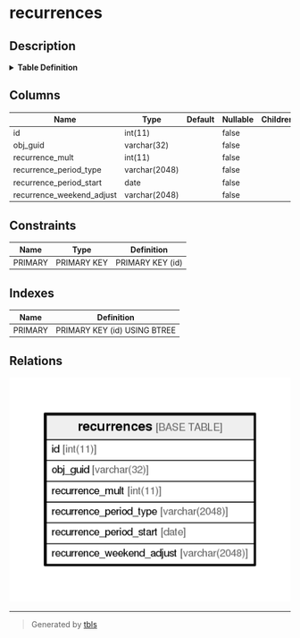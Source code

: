 # recurrences

## Description

<details>
<summary><strong>Table Definition</strong></summary>

```sql
CREATE TABLE `recurrences` (
  `id` int(11) NOT NULL AUTO_INCREMENT,
  `obj_guid` varchar(32) NOT NULL,
  `recurrence_mult` int(11) NOT NULL,
  `recurrence_period_type` varchar(2048) NOT NULL,
  `recurrence_period_start` date NOT NULL,
  `recurrence_weekend_adjust` varchar(2048) NOT NULL,
  PRIMARY KEY (`id`)
) ENGINE=InnoDB DEFAULT CHARSET=utf8
```

</details>

## Columns

| Name                      | Type          | Default | Nullable | Children | Parents | Comment |
| ------------------------- | ------------- | ------- | -------- | -------- | ------- | ------- |
| id                        | int(11)       |         | false    |          |         |         |
| obj_guid                  | varchar(32)   |         | false    |          |         |         |
| recurrence_mult           | int(11)       |         | false    |          |         |         |
| recurrence_period_type    | varchar(2048) |         | false    |          |         |         |
| recurrence_period_start   | date          |         | false    |          |         |         |
| recurrence_weekend_adjust | varchar(2048) |         | false    |          |         |         |

## Constraints

| Name    | Type        | Definition       |
| ------- | ----------- | ---------------- |
| PRIMARY | PRIMARY KEY | PRIMARY KEY (id) |

## Indexes

| Name    | Definition                   |
| ------- | ---------------------------- |
| PRIMARY | PRIMARY KEY (id) USING BTREE |

## Relations

![er](recurrences.png)

---

> Generated by [tbls](https://github.com/k1LoW/tbls)
